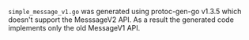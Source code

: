 `simple_message_v1.go` was generated using protoc-gen-go v1.3.5 which doesn't
support the MesssageV2 API. As a result the generated code implements only the
old MessageV1 API.
